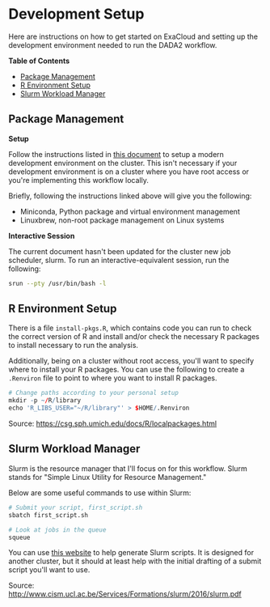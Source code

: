 Development Setup
=================

Here are instructions on how to get started on ExaCloud and setting up the
development environment needed to run the DADA2 workflow.

**Table of Contents**

- [Package Management](#package-management)
- [R Environment Setup](#r-environment-setup)
- [Slurm Workload Manager](#slurm-workload-manager)

Package Management
------------------

**Setup**

Follow the instructions listed in [this document][exacloud] to setup a modern
development environment on the cluster. This isn't necessary if your
development environment is on a cluster where you have root access or you're
implementing this workflow locally.

Briefly, following the instructions linked above will give you the following:

- Miniconda, Python package and virtual environment management
- Linuxbrew, non-root package management on Linux systems

[exacloud]: https://github.com/greenstick/bootstrapping-package-management-on-exacloud

**Interactive Session**

The current document hasn't been updated for the cluster new job scheduler,
slurm. To run an interactive-equivalent session, run the following:

```bash
srun --pty /usr/bin/bash -l
```

R Environment Setup
-------------------

There is a file `install-pkgs.R`, which contains code you can run to check the
correct version of R and install and/or check the necessary R packages to
install necessary to run the analysis.

Additionally, being on a cluster without root access, you'll want to specify
where to install your R packages. You can use the following to create a
`.Renviron` file to point to where you want to install R packages.

```r
# Change paths according to your personal setup
mkdir -p ~/R/library
echo 'R_LIBS_USER="~/R/library"' > $HOME/.Renviron
```

Source: https://csg.sph.umich.edu/docs/R/localpackages.html

Slurm Workload Manager
----------------------

Slurm is the resource manager that I'll focus on for this workflow. Slurm
stands for "Simple Linux Utility for Resource Management."

Below are some useful commands to use within Slurm:

```bash
# Submit your script, first_script.sh
sbatch first_script.sh

# Look at jobs in the queue
squeue
```

You can use [this website][ceci] to help generate Slurm scripts. It is designed
for another cluster, but it should at least help with the initial drafting of a
submit script you'll want to use.

[ceci]: http://www.ceci-hpc.be/scriptgen.html

Source: http://www.cism.ucl.ac.be/Services/Formations/slurm/2016/slurm.pdf
